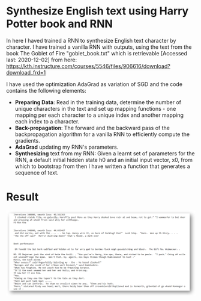 # Synthesize English text using Harry Potter book and RNN
In here I haved trained a RNN to synthesize English text character by character. I have trained a vanilla RNN with outputs, using the text from the book The Goblet of Fire "goblet_book.txt" which is retrievable [Accessed last: 2020-12-02] from here: https://kth.instructure.com/courses/5546/files/906616/download?download_frd=1

I have used the optimization AdaGrad as variation of SGD and the code contains the following elements: 
- <b>Preparing Data</b>: Read in the training data, determine the number of unique characters in the text and set up mapping functions - one mapping per each character to a unique index and another mapping each index to a character.
- <b>Back-propagation</b>: The forward and the backward pass of the backpropagation algorithm for a vanilla RNN to efficiently compute the gradients.
- <b>AdaGrad</b> updating my RNN's parameters.
- <b>Synthesizing</b> text from my RNN: Given a learnt set of parameters for the RNN, a default initial hidden state h0 and an initial input vector, x0, from which to bootstrap from then I have written a function that generates a sequence of text.

# Result

![](https://github.com/alexanderbea/Synthesize-English-text-using-Harry-Potter-book-and-RNN/blob/main/Images/Figure%201.PNG)
